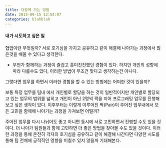 ```yaml
---
title: 다함께 가는 방법
date: 2013-09-15 12:54:07
categories: blahblah
---
```


#### 내가 시도하고 싶은 일

협업이란 무엇일까? 서로 호기심을 가지고 공유하고 같이 해결해 나아가는 과정에서 많은것을 배울 수 있다고 생각한다.

- 무언가 함께하는 과정이 즐겁고 흥미진진했던 경험이 있다. 하지만 개인의 성향에 따라 다를수도 있다, 이러한 방법이 무조건 맞다고 생각하는건 아니다.

그렇다면 업무를 하면서 이러한 경험을 할 수 있는 방법에는 어떠한 것이 있을까?

보통 특정 업무를 팀내 에서 개인별로 할당을 하는 것이 일반적이지만 개인별로 할당되고 있는 업무의 범위를 넓히고 개인이 아닌 2명씩 짝을 지어 프로그래밍 업무를 진행해보고 싶은 생각이 있다. 이후부터는 이렇게 이루어진 짝(Pair)이 주어진 업무내에서 모든 고민을 함께해 나아가는 과정을 가져보면 어떨까?

주어진 업무를 다시 나뉘어도 좋고 아니면 동시에 서로 고민하면서 진행할 수도 있을 것이다. 더 나아가 팀원들과 함께 고민하면 더 좋은 방법을 찾아볼 수도 있을 것이다. 이러한 과정을 통해 온전히 각자의 호기심을 공유하고 같이 해결해 나간다면 다양한 시도를 통해 팀 전체에 긍적적인 영향을 미칠수 있지 않을까 기대해본다.
